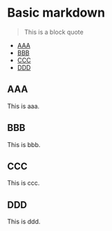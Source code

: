 # Basic markdown

> This is a block quote

<!-- toc -->

- [AAA](#aaa)
- [BBB](#bbb)
- [CCC](#ccc)
- [DDD](#ddd)

<!-- tocstop -->

## AAA

This is aaa.

## BBB

This is bbb.

## CCC

This is ccc.

## DDD

This is ddd.

